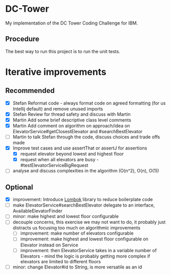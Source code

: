 # DC-Tower
My implementation of the DC Tower Coding Challenge for IBM.

## Procedure 
The best way to run this project is to run the unit tests.



# Iterative improvements

## Recommended
* [x] Stefan Reformat code - always format code on agreed formatting (for us Intellij default) and remove unused imports
* [X] Stefan Review for thread safety and discuss with Martin
* [X] Martin Add some brief descriptive class level comments
* [X] Martin Add comment on algorithm on approach/idea on ElevatorService#getClosestElevator and #searchBestElevator
* [ ] Martin to talk Stefan through the code, discuss choices and trade offs made
* [X] Improve test cases and use assertThat or assertJ for assertions
    * [X] request elevator beyond lowest and highest floor
    * [X] request when all elevators are busy - #testElevatorServiceBigRequest
* [ ] analyse and discuss complexities in the algorithm (O(n^2), O(n), O(1))

## Optional
* [X] improvement: Introduce [Lombok](https://projectlombok.org/) library to reduce boilerplate code
* [ ] make ElevatorService#searchBestElevator delegate to an interface, AvailableElevatorFinder 
* [ ] minor: make highest and lowest floor configurable
* [ ] decouple concerns, this exercise we may not want to do, it probably just distracts us focusing too much on algorithmic improvements 
    * [ ] improvement: make number of elevators configurable
    * [ ] improvement: make highest and lowest floor configurable on Elevator instead on Service
    * [ ] improvement: then ElevatorService takes in a variable number of Elevators - mind the logic is probably getting more complex if elevators are limited to different floors
* [ ] minor: change Elevator#id to String, is more versatile as an id